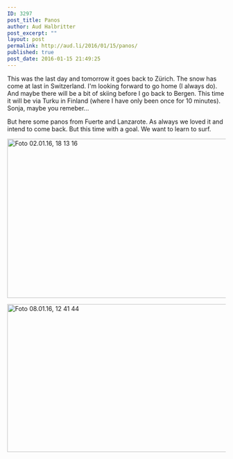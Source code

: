 ```yaml
---
ID: 3297
post_title: Panos
author: Aud Halbritter
post_excerpt: ""
layout: post
permalink: http://aud.li/2016/01/15/panos/
published: true
post_date: 2016-01-15 21:49:25
---
```

This was the last day and tomorrow it goes back to Zürich. The snow has come at last in Switzerland. I'm looking forward to go home (I always do). And maybe there will be a bit of skiing before I go back to Bergen. This time it will be via Turku in Finland (where I have only been once for 10 minutes). Sonja, maybe you remeber...

But here some panos from Fuerte and Lanzarote. As always we loved it and intend to come back. But this time with a goal. We want to learn to surf.

<a href="http://aud.li/wp-content/uploads/2016/01/Foto-02.01.16-18-13-16.jpg" rel="attachment wp-att-3298"><img class="alignnone wp-image-3298 size-large" src="http://aud.li/wp-content/uploads/2016/01/Foto-02.01.16-18-13-16-1024x418.jpg" alt="Foto 02.01.16, 18 13 16" width="900" height="367" /></a>

<a href="http://aud.li/wp-content/uploads/2016/01/Foto-08.01.16-12-41-44.jpg" rel="attachment wp-att-3299"><img class="alignnone wp-image-3299 size-large" src="http://aud.li/wp-content/uploads/2016/01/Foto-08.01.16-12-41-44-1024x388.jpg" alt="Foto 08.01.16, 12 41 44" width="900" height="341" /></a>